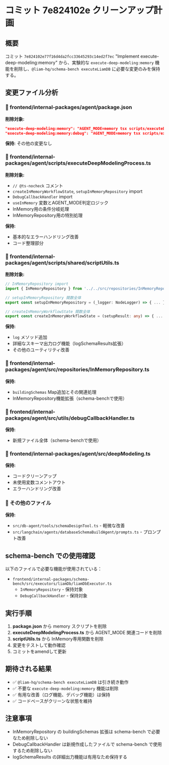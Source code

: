 # コミット 7e824102e クリーンアップ計画

## 概要
コミット `7e824102e77f16d4da2fcc33645293c14ed2f7ec` "Implement execute-deep-modeling:memory" から、実験的な `execute-deep-modeling:memory` 機能を削除し、`@liam-hq/schema-bench executeLiamDB` に必要な変更のみを保持する。

## 変更ファイル分析

### 📁 frontend/internal-packages/agent/package.json
**削除対象:**
```json
"execute-deep-modeling:memory": "AGENT_MODE=memory tsx scripts/executeDeepModelingProcess.ts",
"execute-deep-modeling:memory:debug": "AGENT_MODE=memory tsx scripts/executeDeepModelingProcess.ts --log-level=DEBUG",
```

**保持:** その他の変更なし

### 📁 frontend/internal-packages/agent/scripts/executeDeepModelingProcess.ts
**削除対象:**
- `// @ts-nocheck` コメント
- `createInMemoryWorkflowState`, `setupInMemoryRepository` import
- `DebugCallbackHandler` import
- `useInMemory` 変数とAGENT_MODE判定ロジック
- InMemory用の条件分岐処理
- InMemoryRepository用の特別処理

**保持:** 
- 基本的なエラーハンドリング改善
- コード整理部分

### 📁 frontend/internal-packages/agent/scripts/shared/scriptUtils.ts
**削除対象:**
```typescript
// InMemoryRepository import
import { InMemoryRepository } from '../../src/repositories/InMemoryRepository'

// setupInMemoryRepository 関数全体
export const setupInMemoryRepository = (_logger: NodeLogger) => { ... }

// createInMemoryWorkflowState 関数全体  
export const createInMemoryWorkflowState = (setupResult: any) => { ... }
```

**保持:**
- `log` メソッド追加
- 詳細なスキーマ出力ログ機能（logSchemaResults拡張）
- その他のユーティリティ改善

### 📁 frontend/internal-packages/agent/src/repositories/InMemoryRepository.ts
**保持:**
- `buildingSchemas` Map追加とその関連処理
- InMemoryRepository機能拡張（schema-benchで使用）

### 📁 frontend/internal-packages/agent/src/utils/debugCallbackHandler.ts
**保持:**
- 新規ファイル全体（schema-benchで使用）

### 📁 frontend/internal-packages/agent/src/deepModeling.ts
**保持:**
- コードクリーンアップ
- 未使用変数コメントアウト
- エラーハンドリング改善

### 📁 その他のファイル
**保持:**
- `src/db-agent/tools/schemaDesignTool.ts` - 軽微な改善
- `src/langchain/agents/databaseSchemaBuildAgent/prompts.ts` - プロンプト改善

## schema-bench での使用確認

以下のファイルで必要な機能が使用されている：
- `frontend/internal-packages/schema-bench/src/executors/liamDb/liamDbExecutor.ts`
  - `InMemoryRepository` - 保持対象
  - `DebugCallbackHandler` - 保持対象

## 実行手順

1. **package.json** から memory スクリプトを削除
2. **executeDeepModelingProcess.ts** から AGENT_MODE 関連コードを削除  
3. **scriptUtils.ts** から InMemory専用関数を削除
4. 変更をテストして動作確認
5. コミットをamendして更新

## 期待される結果

- ✅ `@liam-hq/schema-bench executeLiamDB` は引き続き動作
- ✅ 不要な `execute-deep-modeling:memory` 機能は削除
- ✅ 有用な改善（ログ機能、デバッグ機能）は保持
- ✅ コードベースがクリーンな状態を維持

## 注意事項

- InMemoryRepository の buildingSchemas 拡張は schema-bench で必要なため削除しない
- DebugCallbackHandler は新規作成したファイルで schema-bench で使用するため削除しない
- logSchemaResults の詳細出力機能は有用なため保持する